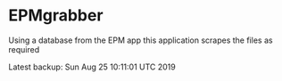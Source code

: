 # EPMgrabber
Using a database from the EPM app this application scrapes the files as required


Latest backup: Sun Aug 25 10:11:01 UTC 2019
